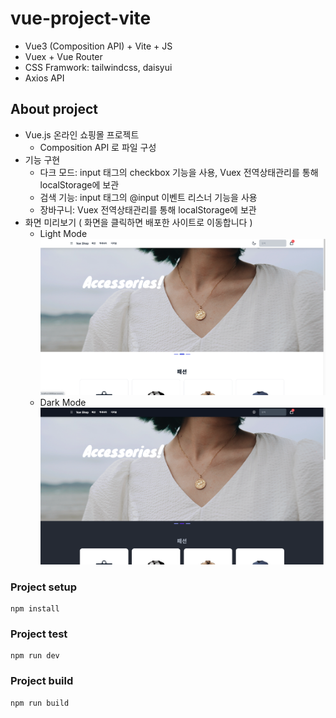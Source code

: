 # vue-project-vite
- Vue3 (Composition API) + Vite + JS
- Vuex + Vue Router
- CSS Framwork: tailwindcss, daisyui
- Axios API

## About project
- Vue.js 온라인 쇼핑몰 프로젝트
  - Composition API 로 파일 구성
- 기능 구현
  - 다크 모드: input 태그의 checkbox 기능을 사용, Vuex 전역상태관리를 통해 localStorage에 보관
  - 검색 기능: input 태그의 @input 이벤트 리스너 기능을 사용
  - 장바구니: Vuex 전역상태관리를 통해 localStorage에 보관
- 화면 미리보기 ( 화면을 클릭하면 배포한 사이트로 이동합니다 )
  - Light Mode
[![light](./src/assets/light%20ver.png)](https://vue-project-vite.vercel.app/)
  - Dark Mode
[![dark](./src/assets/dark%20ver.png)](https://vue-project-vite.vercel.app/)

### Project setup
```
npm install
```

### Project test
```
npm run dev
```

### Project build
```
npm run build
```